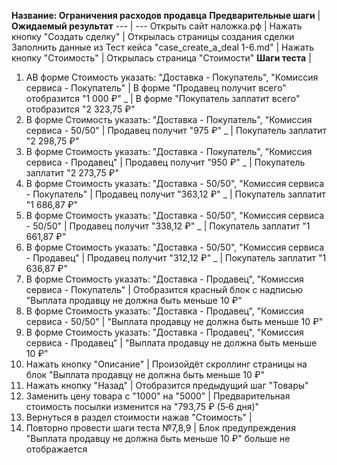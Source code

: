 **Название: Ограничения расходов продавца**
**Предварительные шаги** | **Ожидаемый результат** 
--- | ---
 Открыть сайт наложка.рф | 
 Нажать кнопку "Создать сделку" | Открылась страницы создания сделки
Заполнить данные из Тест кейса "case_create_a_deal 1-6.md" |
Нажать кнопку "Стоимость" | Открылась страница "Стоимости"
**Шаги теста** | 
1) AВ форме Стоимость указать: "Доставка - Покупатель", "Комиссия сервиса - Покупатель" | В форме "Продавец получит всего" отобразится "1 000 ₽"
_ | В форме "Покупатель заплатит всего" отобразится "2 323,75 ₽"
2) В форме Стоимость указать: "Доставка - Покупатель", "Комиссия сервиса - 50/50" | Продавец получит "975 ₽"
_ | Покупатель заплатит "2 298,75 ₽"
3) В форме Стоимость указать: "Доставка - Покупатель", "Комиссия сервиса - Продавец" | Продавец получит "950 ₽"
_ | Покупатель заплатит "2 273,75 ₽"
4) В форме Стоимость указать: "Доставка - 50/50", "Комиссия сервиса - Покупатель" | Продавец получит "363,12 ₽"
_ | Покупатель заплатит "1 686,87 ₽"
5) В форме Стоимость указать: "Доставка - 50/50", "Комиссия сервиса - 50/50" | Продавец получит "338,12 ₽"
_ | Покупатель заплатит "1 661,87 ₽"
6) В форме Стоимость указать: "Доставка - 50/50", "Комиссия сервиса - Продавец" | Продавец получит "312,12 ₽"
_ | Покупатель заплатит "1 636,87 ₽"
7) В форме Стоимость указать: "Доставка - Продавец", "Комиссия сервиса - Покупатель" | Отобразится красный блок с надписью "Выплата продавцу не должна быть меньше 10 ₽"
8) В форме Стоимость указать: "Доставка - Продавец", "Комиссия сервиса - 50/50" | "Выплата продавцу не должна быть меньше 10 ₽"
9) В форме Стоимость указать: "Доставка - Продавец", "Комиссия сервиса - Продавец" |  "Выплата продавцу не должна быть меньше 10 ₽"
10) Нажать кнопку "Описание" | Произойдёт скроллинг страницы на блок "Выплата продавцу не должна быть меньше 10 ₽"
11) Нажать кнопку "Назад" | Отобразится предыдущий шаг "Товары"
12) Заменить цену товара с "1000" на "5000" | Предварительная стоимость посылки изменится на "793,75 ₽  (5‑6 дня)"
13) Вернуться в раздел стоимости нажав "Стоимость" | 
14) Повторно провести шаги теста №7,8,9 | Блок предупреждения "Выплата продавцу не должна быть меньше 10 ₽" больше не отображается